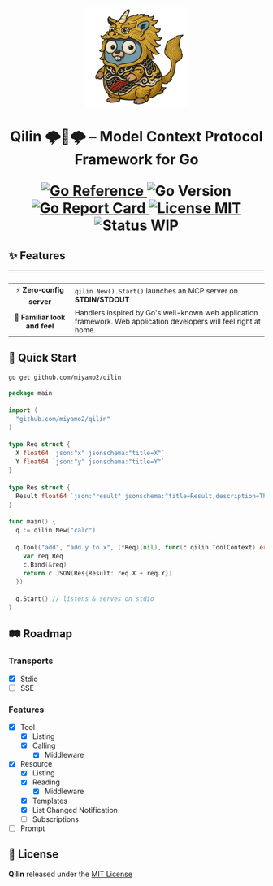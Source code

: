 <h1 align="center">
  <picture>
      <img height="200" alt="Qilin Logo" src="https://raw.githubusercontent.com/miyamo2/qilin/refs/heads/main/.assets/logo.png">
  </picture>
  <p>Qilin 🌩️🐲🌩️ – Model Context Protocol Framework for Go</p>
  <a href="https://pkg.go.dev/github.com/miyamo2/qilin">
    <img alt="Go Reference" src="https://pkg.go.dev/badge/github.com/miyamo2/qilin.svg" />
  </a>
  <img alt="Go Version" src="https://img.shields.io/github/go-mod/go-version/miyamo2/qilin" />
  <a href="https://goreportcard.com/report/github.com/miyamo2/qilin">
    <img alt="Go Report Card" src="https://goreportcard.com/badge/github.com/miyamo2/qilin" />
  </a>
  <a href="https://github.com/miyamo2/qilin/blob/main/LICENSE">
    <img alt="License MIT" src="https://img.shields.io/github/license/miyamo2/qilin?&color=blue" />
  </a>
  <img alt="Status WIP" src="https://img.shields.io/badge/status-WIP-orange" />
</h1>

## ✨ Features

|            &nbsp;             | &nbsp;                                                                                                              |
|:-----------------------------:|---------------------------------------------------------------------------------------------------------------------|
|   ⚡ **Zero‑config server**    | `qilin.New().Start()` launches an MCP server on **STDIN/STDOUT**                                                    |
| 👀 **Familiar look and feel** | Handlers inspired by Go's well-known web application framework. Web application developers will feel right at home. |

## 🚀 Quick Start

```sh
go get github.com/miyamo2/qilin
```

```go
package main

import (
  "github.com/miyamo2/qilin"
)

type Req struct {
  X float64 `json:"x" jsonschema:"title=X"`
  Y float64 `json:"y" jsonschema:"title=Y"`
}

type Res struct {
  Result float64 `json:"result" jsonschema:"title=Result,description=The result of the operation"`
}

func main() {
  q := qilin.New("calc")

  q.Tool("add", "add y to x", (*Req)(nil), func(c qilin.ToolContext) error {
    var req Req
    c.Bind(&req)
    return c.JSON(Res{Result: req.X + req.Y})
  })

  q.Start() // listens & serves on stdio
}
```

## 🛤 Roadmap

### Transports

- [x] Stdio
- [ ] SSE

### Features

- [x] Tool
  - [X] Listing
  - [X] Calling
    - [X] Middleware
- [x] Resource
  - [X] Listing
  - [X] Reading
    - [X] Middleware
  - [X] Templates
  - [X] List Changed Notification
  - [ ] Subscriptions
- [ ] Prompt

## 📜 License

**Qilin** released under the [MIT License](https://github.com/miyamo2/qilin/blob/main/LICENSE)